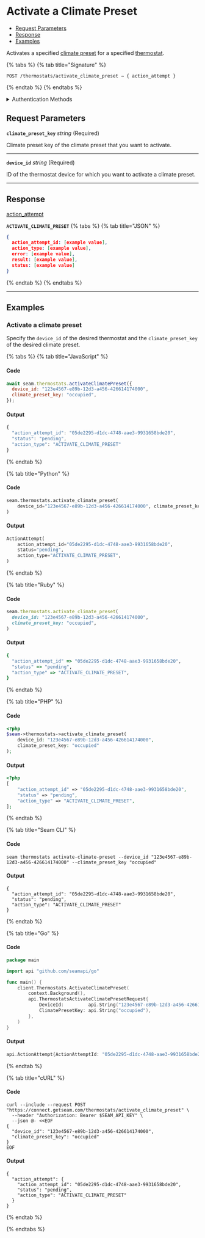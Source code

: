 # Activate a Climate Preset

- [Request Parameters](./#request-parameters)
- [Response](./#response)
- [Examples](./#examples)

Activates a specified [climate preset](../../capability-guides/thermostats/creating-and-managing-climate-presets/README.md) for a specified [thermostat](https://docs.seam.co/latest/capability-guides/thermostats).

{% tabs %}
{% tab title="Signature" %}
```
POST /thermostats/activate_climate_preset ⇒ { action_attempt }
```
{% endtab %}
{% endtabs %}

<details>

<summary>Authentication Methods</summary>

- API key
- Personal access token
  <br>Must also include the `seam-workspace` header in the request.

To learn more, see [Authentication](https://docs.seam.co/latest/api/authentication).
</details>

## Request Parameters

**`climate_preset_key`** *string* (Required)

Climate preset key of the climate preset that you want to activate.

---

**`device_id`** *string* (Required)

ID of the thermostat device for which you want to activate a climate preset.

---


## Response

[action\_attempt](./)

**`ACTIVATE_CLIMATE_PRESET`**
{% tabs %}
{% tab title="JSON" %}
```json
{
  action_attempt_id: [example value],
  action_type: [example value],
  error: [example value],
  result: [example value],
  status: [example value]
}
```
{% endtab %}
{% endtabs %}

---

## Examples

### Activate a climate preset

Specify the `device_id` of the desired thermostat and the `climate_preset_key` of the desired climate preset.

{% tabs %}
{% tab title="JavaScript" %}
#### Code

```javascript
await seam.thermostats.activateClimatePreset({
  device_id: "123e4567-e89b-12d3-a456-426614174000",
  climate_preset_key: "occupied",
});
```

#### Output

```javascript
{
  "action_attempt_id": "05de2295-d1dc-4748-aae3-9931658bde20",
  "status": "pending",
  "action_type": "ACTIVATE_CLIMATE_PRESET"
}
```
{% endtab %}

{% tab title="Python" %}
#### Code

```python
seam.thermostats.activate_climate_preset(
    device_id="123e4567-e89b-12d3-a456-426614174000", climate_preset_key="occupied"
)
```

#### Output

```python
ActionAttempt(
    action_attempt_id="05de2295-d1dc-4748-aae3-9931658bde20",
    status="pending",
    action_type="ACTIVATE_CLIMATE_PRESET",
)
```
{% endtab %}

{% tab title="Ruby" %}
#### Code

```ruby
seam.thermostats.activate_climate_preset(
  device_id: "123e4567-e89b-12d3-a456-426614174000",
  climate_preset_key: "occupied",
)
```

#### Output

```ruby
{
  "action_attempt_id" => "05de2295-d1dc-4748-aae3-9931658bde20",
  "status" => "pending",
  "action_type" => "ACTIVATE_CLIMATE_PRESET",
}
```
{% endtab %}

{% tab title="PHP" %}
#### Code

```php
<?php
$seam->thermostats->activate_climate_preset(
    device_id: "123e4567-e89b-12d3-a456-426614174000",
    climate_preset_key: "occupied"
);
```

#### Output

```php
<?php
[
    "action_attempt_id" => "05de2295-d1dc-4748-aae3-9931658bde20",
    "status" => "pending",
    "action_type" => "ACTIVATE_CLIMATE_PRESET",
];
```
{% endtab %}

{% tab title="Seam CLI" %}
#### Code

```seam_cli
seam thermostats activate-climate-preset --device_id "123e4567-e89b-12d3-a456-426614174000" --climate_preset_key "occupied"
```

#### Output

```seam_cli
{
  "action_attempt_id": "05de2295-d1dc-4748-aae3-9931658bde20",
  "status": "pending",
  "action_type": "ACTIVATE_CLIMATE_PRESET"
}
```
{% endtab %}

{% tab title="Go" %}
#### Code

```go
package main

import api "github.com/seamapi/go"

func main() {
	client.Thermostats.ActivateClimatePreset(
		context.Background(),
		api.ThermostatsActivateClimatePresetRequest{
			DeviceId:         api.String("123e4567-e89b-12d3-a456-426614174000"),
			ClimatePresetKey: api.String("occupied"),
		},
	)
}
```

#### Output

```go
api.ActionAttempt{ActionAttemptId: "05de2295-d1dc-4748-aae3-9931658bde20", Status: "pending", ActionType: "ACTIVATE_CLIMATE_PRESET"}
```
{% endtab %}

{% tab title="cURL" %}
#### Code

```curl
curl --include --request POST "https://connect.getseam.com/thermostats/activate_climate_preset" \
  --header "Authorization: Bearer $SEAM_API_KEY" \
  --json @- <<EOF
{
  "device_id": "123e4567-e89b-12d3-a456-426614174000",
  "climate_preset_key": "occupied"
}
EOF
```

#### Output

```curl
{
  "action_attempt": {
    "action_attempt_id": "05de2295-d1dc-4748-aae3-9931658bde20",
    "status": "pending",
    "action_type": "ACTIVATE_CLIMATE_PRESET"
  }
}
```
{% endtab %}

{% endtabs %}


